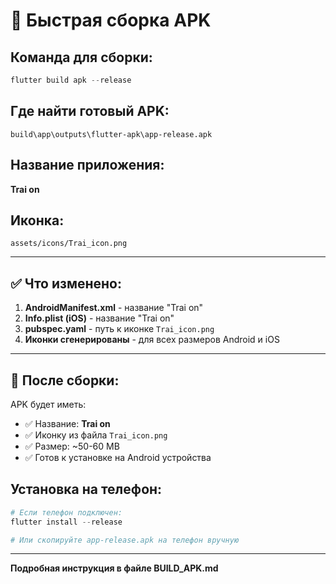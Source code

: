 # 🚀 Быстрая сборка APK

## Команда для сборки:
```powershell
flutter build apk --release
```

## Где найти готовый APK:
```
build\app\outputs\flutter-apk\app-release.apk
```

## Название приложения: 
**Trai on**

## Иконка:
`assets/icons/Trai_icon.png`

---

## ✅ Что изменено:

1. **AndroidManifest.xml** - название "Trai on"
2. **Info.plist (iOS)** - название "Trai on"  
3. **pubspec.yaml** - путь к иконке `Trai_icon.png`
4. **Иконки сгенерированы** - для всех размеров Android и iOS

---

## 📱 После сборки:

APK будет иметь:
- ✅ Название: **Trai on**
- ✅ Иконку из файла `Trai_icon.png`
- ✅ Размер: ~50-60 MB
- ✅ Готов к установке на Android устройства

## Установка на телефон:
```powershell
# Если телефон подключен:
flutter install --release

# Или скопируйте app-release.apk на телефон вручную
```

---

**Подробная инструкция в файле BUILD_APK.md**
